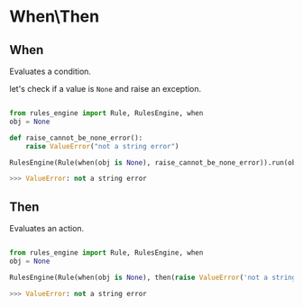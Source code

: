 # When\Then

## When

Evaluates a condition.

let's check if a value is `None` and raise an exception.

```python

from rules_engine import Rule, RulesEngine, when
obj = None

def raise_cannot_be_none_error():
    raise ValueError("not a string error")

RulesEngine(Rule(when(obj is None), raise_cannot_be_none_error)).run(obj)

>>> ValueError: not a string error
```

## Then

Evaluates an action.

```python

from rules_engine import Rule, RulesEngine, when
obj = None

RulesEngine(Rule(when(obj is None), then(raise ValueError('not a string error')))).run(obj)

>>> ValueError: not a string error
```

